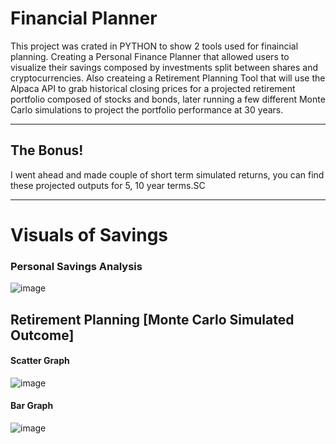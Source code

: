 # Financial Planner
This project was crated in PYTHON to show 2 tools used for finaincial planning. Creating a Personal Finance Planner that allowed users to visualize their savings composed by investments split between shares and cryptocurrencies. Also createing a Retirement Planning Tool that will use the Alpaca API to grab historical closing prices for a projected retirement portfolio composed of stocks and bonds, later running a few different Monte Carlo simulations to project the portfolio performance at 30 years. 
______________________________________________________________________________________________________________________________________________________
## The Bonus!

I went ahead and made couple of short term simulated returns, you can find these projected outputs for 5, 10 year terms.SC
_____________________________________________________________________________________________________________________________________________________

# Visuals of Savings
### Personal Savings Analysis
![image](https://user-images.githubusercontent.com/80294571/123560764-46436e80-d772-11eb-8bc7-455eccfa59d3.png)

## Retirement Planning [Monte Carlo Simulated Outcome]
#### Scatter Graph
![image](https://user-images.githubusercontent.com/80294571/123560841-cc5fb500-d772-11eb-88de-8548d81697d9.png)

#### Bar Graph
![image](https://user-images.githubusercontent.com/80294571/123560890-1a74b880-d773-11eb-8ee7-572c0ef7ece9.png)
